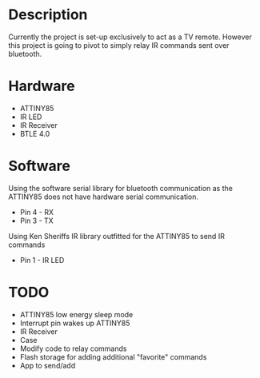 # Description

Currently the project is set-up exclusively to act as a TV remote. However this project is going to pivot to simply relay IR commands sent over bluetooth.

# Hardware
  - ATTINY85
  - IR LED
  - IR Receiver
  - BTLE 4.0
  
# Software
Using the software serial library for bluetooth communication as the ATTINY85 does not have hardware serial communication.
  - Pin 4 - RX
  - Pin 3 - TX
  
Using Ken Sheriffs IR library outfitted for the ATTINY85 to send IR commands
  - Pin 1 - IR LED
  
# TODO
  - ATTINY85 low energy sleep mode
  - Interrupt pin wakes up ATTINY85
  - IR Receiver
  - Case
  - Modify code to relay commands
  - Flash storage for adding additional "favorite" commands
  - App to send/add
